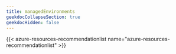 ```yaml
---
title: managedEnvironments
geekdocCollapseSection: true
geekdocHidden: false
---
```


{{< azure-resources-recommendationlist name="azure-resources-recommendationlist" >}}
